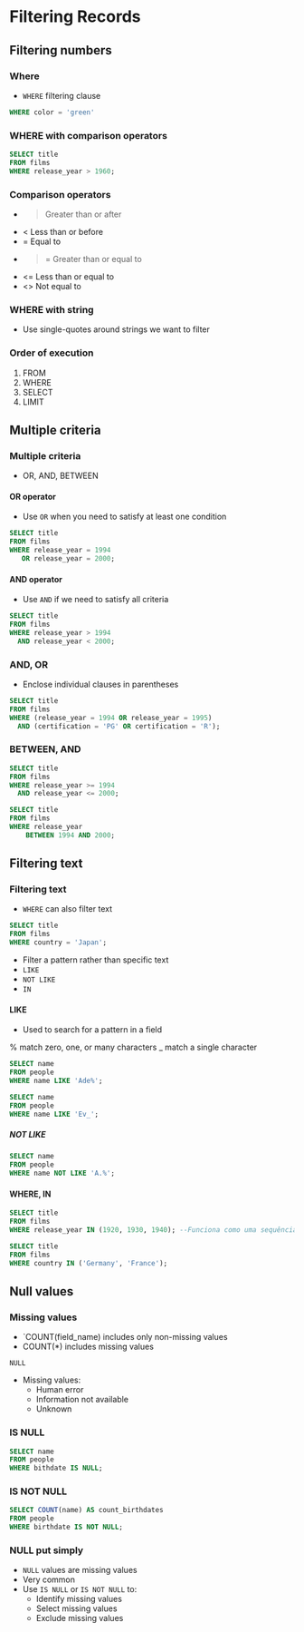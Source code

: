 # Filtering Records

## Filtering numbers

### Where

- `WHERE` filtering clause

```SQL
WHERE color = 'green'
```

### WHERE with comparison operators

```SQL
SELECT title
FROM films
WHERE release_year > 1960;
```

### Comparison operators

- > Greater than or after
- < Less than or before
- = Equal to
- >= Greater than or equal to
- <= Less than or equal to
- <> Not equal to

### WHERE with string

- Use single-quotes around strings we want to filter

### Order of execution

1. FROM
2. WHERE
3. SELECT
4. LIMIT

## Multiple criteria

### Multiple criteria

- OR, AND, BETWEEN


#### OR operator

- Use `OR` when you need to satisfy at least one condition

```SQL
SELECT title
FROM films
WHERE release_year = 1994
   OR release_year = 2000;
```

#### AND operator

- Use `AND` if we need to satisfy all criteria

```SQL
SELECT title
FROM films
WHERE release_year > 1994
  AND release_year < 2000;
```

### AND, OR

- Enclose individual clauses in parentheses

```SQL
SELECT title
FROM films
WHERE (release_year = 1994 OR release_year = 1995)
  AND (certification = 'PG' OR certification = 'R');
```

### BETWEEN, AND

```SQL
SELECT title
FROM films
WHERE release_year >= 1994
  AND release_year <= 2000;
```

```SQL
SELECT title
FROM films
WHERE release_year
    BETWEEN 1994 AND 2000;
```

## Filtering text

### Filtering text

- `WHERE` can also filter text

```sql
SELECT title 
FROM films
WHERE country = 'Japan';
```

- Filter a pattern rather than specific text
- `LIKE`
- `NOT LIKE`
- `IN`

#### LIKE

- Used to search for a pattern in a field

% match zero, one, or many characters
_ match a single character

```sql
SELECT name
FROM people
WHERE name LIKE 'Ade%';
```

```sql
SELECT name
FROM people
WHERE name LIKE 'Ev_';
```

##### NOT LIKE

```SQL
SELECT name
FROM people
WHERE name NOT LIKE 'A.%';
```

#### WHERE, IN

```sql
SELECT title 
FROM films
WHERE release_year IN (1920, 1930, 1940); --Funciona como uma sequência de OR
```

```sql
SELECT title 
FROM films
WHERE country IN ('Germany', 'France');
```

## Null values

### Missing values

- `COUNT(field_name) includes only non-missing values
- COUNT(*) includes missing values

`NULL`

- Missing values:
  - Human error
  - Information not available
  - Unknown

### IS NULL

```SQL
SELECT name
FROM people
WHERE bithdate IS NULL;
```

### IS NOT NULL

```SQL
SELECT COUNT(name) AS count_birthdates
FROM people
WHERE birthdate IS NOT NULL;
```

### NULL put simply

- `NULL` values are missing values
- Very common
- Use `IS NULL` or `IS NOT NULL` to:
  - Identify missing values
  - Select missing values
  - Exclude missing values
